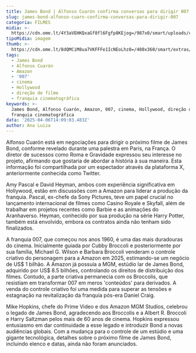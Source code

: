```yaml
---
title: James Bond | Alfonso Cuarón confirma conversas para dirigir 007
slug: james-bond-alfonso-cuarn-confirma-conversas-para-dirigir-007
categoria: FILMES
midia: >-
  https://cdn.ome.lt/4Y3aVEHKQxaGf8fl6Fgfp8KEjog=/987x0/smart/uploads/conteudo/fotos/007spectre_tTvWW86.jpg
tipoMidia: imagem
thumb: >-
  https://cdn.ome.lt/8dQMCiM8ua7VKFFFe1IcNEoLhz8=/480x360/smart/extras/conteudos/007spectre_1obPxtH.jpg
tags:
  - James Bond
  - Alfonso Cuarón
  - Amazon
  - '007'
  - cinema
  - Hollywood
  - direção de filme
  - franquia cinematográfica
keywords: >-
  James Bond, Alfonso Cuarón, Amazon, 007, cinema, Hollywood, direção de filme,
  franquia cinematográfica
data: '2025-04-06T14:09:03.483Z'
author: Ana Luiza
---
```


Alfonso Cuarón está em negociações para dirigir o próximo filme de James Bond, conforme revelado durante uma palestra em Paris, na França. O diretor de sucessos como Roma e Gravidade expressou seu interesse no projeto, afirmando que gostaria de abordar a história à sua maneira. Esta informação foi compartilhada por um espectador através da plataforma X, anteriormente conhecida como Twitter.

Amy Pascal e David Heyman, ambos com experiência significativa em Hollywood, estão em discussões com a Amazon para liderar a produção da franquia. Pascal, ex-chefe da Sony Pictures, teve um papel crucial no lançamento internacional de filmes como Casino Royale e Skyfall, além de trabalhar em projetos recentes como Barbie e as animações do Aranhaverso. Heyman, conhecido por sua produção na série Harry Potter, também está envolvido, embora os contratos ainda não tenham sido finalizados.

A franquia 007, que começou nos anos 1960, é uma das mais duradouras do cinema. Inicialmente guiada por Cubby Broccoli e posteriormente por sua família, Michael G. Wilson e Barbara Broccoli venderam o controle criativo do personagem para a Amazon em 2025, estimando-se um negócio de US$ 1 bilhão. A Amazon já possuía a MGM, estúdio lar de James Bond, adquirido por US$ 8.5 bilhões, controlando os direitos de distribuição dos filmes. Contudo, a parte criativa permanecia com os Broccolis, que resistiam em transformar 007 em meros 'conteúdos' para derivados. A venda do controle criativo foi uma medida para superar as tensões e estagnação na revitalização da franquia pós-era Daniel Craig.

Mike Hopkins, chefe do Prime Video e dos Amazon MGM Studios, celebrou o legado de James Bond, agradecendo aos Broccolis e a Albert R. Broccoli e Harry Saltzman pelos mais de 60 anos de cinema. Hopkins expressou entusiasmo em dar continuidade a esse legado e introduzir Bond a novas audiências globais. Com a mudança para o controle de um estúdio e uma gigante tecnológica, detalhes sobre o próximo filme de James Bond, incluindo elenco e datas, ainda não foram anunciados.
